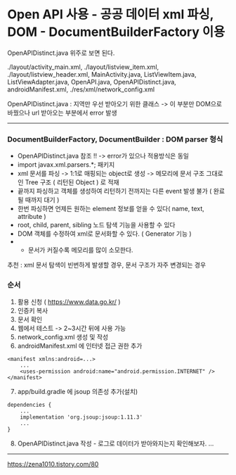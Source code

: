 # Open API 사용 - 공공 데이터 xml 파싱, DOM - DocumentBuilderFactory 이용
OpenAPIDistinct.java 위주로 보면 된다.

./layout/activity_main.xml, ./layout/listview_item.xml, ./layout/listview_header.xml, MainActivity.java, ListViewItem.java, ListViewAdapter.java, OpenAPI.java, OpenAPIDistinct.java, androidManifest.xml, ./res/xml/network_config.xml

OpenAPIDistinct.java : 지역만 우선 받아오기 위한 클래스 -> 이 부분만 DOM으로 바꿨으나 url 받아오는 부분에서 error 발생

---------
### DocumentBuilderFactory, DocumentBuilder : DOM parser 형식
+ OpenAPIDistinct.java 참조 !! -> error가 있으나 적용방식은 동일
+ import javax.xml.parsers.*; 패키지
+ xml 문서를 파싱 -> 1:1로 매핑되는 object로 생성 -> 메모리에 문서 구조 그대로인 Tree 구조 ( 리턴된 Object ) 로 적재
+ 끝까지 파싱하고 객체를 생성하여 리턴하기 전까지는 다른 event 발생 불가 ( 완료될 때까지 대기 )
+ 한번 파싱하면 언제든 원하는 element 정보를 얻을 수 있다( name, text, attribute )
+ root, child, parent, sibling 노드 탐색 기능을 사용할 수 있다
+ DOM 객체를 수정하여 xml로 문서화할 수 있다. ( Generator 기능 )
+ - 문서가 커질수록 메모리를 많이 소모한다.

추천 : xml 문서 탐색이 빈번하게 발생할 경우, 문서 구조가 자주 변경되는 경우

### 순서

1. 활용 신청  ( https://www.data.go.kr/ )
2. 인증키 복사
3. 문서 확인
4. 웹에서 테스트 -> 2~3시간 뒤에 사용 가능
5. network_config.xml 생성 및 작성
6. androidManifest.xml 에 인터넷 접근 권한 추가
```
<manifest xmlns:android=...>
    ...
    <uses-permission android:name="android.permission.INTERNET" />
</manifest>
```
7. app/build.gradle 에 jsoup 의존성 추가(설치)
```
dependencies {
    ...
    implementation 'org.jsoup:jsoup:1.11.3'
    ...
}
```
8. OpenAPIDistinct.java 작성 - 로그로 데이터가 받아와지는지 확인해보자.
...

-----

https://zena1010.tistory.com/80